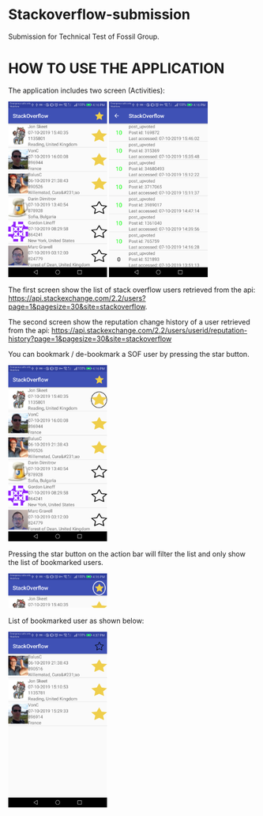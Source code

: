 # Stackoverflow-submission
Submission for Technical Test of Fossil Group.

# **HOW TO USE THE APPLICATION**
The application includes two screen (Activities):

<img src="https://github.com/vokhoa95/Stackoverflow-submission/blob/master/Screen1.png" width="200">
<img src="https://github.com/vokhoa95/Stackoverflow-submission/blob/master/Screen2.png" width="200">


The first screen show the list of stack overflow users retrieved from the api: https://api.stackexchange.com/2.2/users?page=1&pagesize=30&site=stackoverflow.

The second screen show the reputation change history of a user retrieved from the api: https://api.stackexchange.com/2.2/users/userid/reputation-history?page=1&pagesize=30&site=stackoverflow

You can bookmark / de-bookmark a SOF user by pressing the star button.

<img src="https://github.com/vokhoa95/Stackoverflow-submission/blob/master/Screen3.png" width="200">

Pressing the star button on the action bar will filter the list and only show the list of bookmarked users.

<img src="https://github.com/vokhoa95/Stackoverflow-submission/blob/master/Screen4.png" width="200">

List of bookmarked user as shown below:

<img src="https://github.com/vokhoa95/Stackoverflow-submission/blob/master/Screen5.png" width="200">
